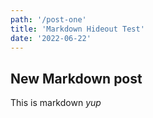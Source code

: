 ```yaml
---
path: '/post-one'
title: 'Markdown Hideout Test'
date: '2022-06-22'
---
```


## New Markdown post

This is markdown _yup_